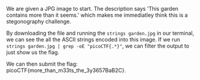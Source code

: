 We are given a JPG image to start. The description says 'This garden contains more than it seems.' which makes me immediatley think this is a stegonography challenge.

By downloading the file and running the `strings garden.jpg` in our terminal, we can see the all the ASCII strings encoded into this image. If we run `strings garden.jpg | grep -oE "picoCTF{.*}"`, we can filter the output to just show us the flag.

We can then submit the flag: picoCTF{more_than_m33ts_the_3y3657BaB2C}.
